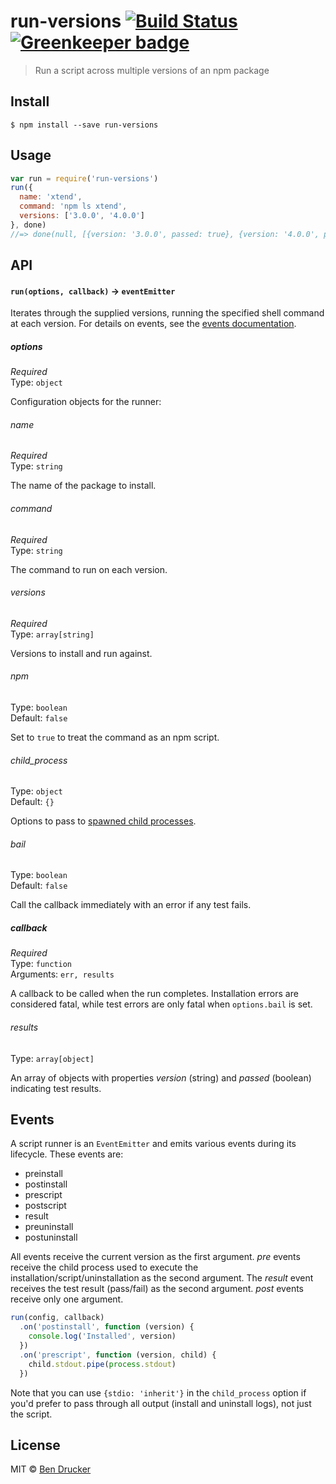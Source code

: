 # run-versions [![Build Status](https://travis-ci.org/bendrucker/run-versions.svg?branch=master)](https://travis-ci.org/bendrucker/run-versions) [![Greenkeeper badge](https://badges.greenkeeper.io/bendrucker/run-versions.svg)](https://greenkeeper.io/)

> Run a script across multiple versions of an npm package

## Install

```
$ npm install --save run-versions
```


## Usage

```js
var run = require('run-versions')
run({
  name: 'xtend',
  command: 'npm ls xtend',
  versions: ['3.0.0', '4.0.0']
}, done)
//=> done(null, [{version: '3.0.0', passed: true}, {version: '4.0.0', passed: true}])
```

## API

#### `run(options, callback)` -> `eventEmitter`

Iterates through the supplied versions, running the specified shell command at each version. For details on events, see the [events documentation](#events).

##### options

*Required*  
Type: `object`

Configuration objects for the runner:

###### name

*Required*  
Type: `string`

The name of the package to install.

###### command

*Required*  
Type: `string`

The command to run on each version.

###### versions

*Required*  
Type: `array[string]`

Versions to install and run against.

###### npm

Type: `boolean`  
Default: `false`

Set to `true` to treat the command as an npm script.

###### child_process

Type: `object`  
Default: `{}`

Options to pass to [spawned child processes](https://nodejs.org/api/child_process.html#child_process_child_process_spawn_command_args_options).

###### bail

Type: `boolean`  
Default: `false`

Call the callback immediately with an error if any test fails.

##### callback

*Required*  
Type: `function`  
Arguments: `err, results`

A callback to be called when the run completes. Installation errors are considered fatal, while test errors are only fatal when `options.bail` is set. 

###### results

Type: `array[object]`

An array of objects with properties *version* (string) and *passed* (boolean) indicating test results. 

## Events

A script runner is an `EventEmitter` and emits various events during its lifecycle. These events are:

* preinstall
* postinstall
* prescript
* postscript
* result
* preuninstall
* postuninstall

All events receive the current version as the first argument. *pre* events receive the child process used to execute the installation/script/uninstallation as the second argument. The *result* event receives the test result (pass/fail) as the second argument. *post* events receive only one argument.

```js
run(config, callback)
  .on('postinstall', function (version) {
    console.log('Installed', version)
  })
  .on('prescript', function (version, child) {
    child.stdout.pipe(process.stdout)
  })
```

Note that you can use `{stdio: 'inherit'}` in the `child_process` option if you'd prefer to pass through all output (install and uninstall logs), not just the script. 

## License

MIT © [Ben Drucker](http://bendrucker.me)
